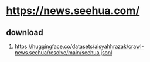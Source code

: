 # https://news.seehua.com/

## download

1. https://huggingface.co/datasets/aisyahhrazak/crawl-news.seehua/resolve/main/seehua.jsonl